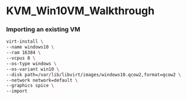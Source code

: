# KVM_Win10VM_Walkthrough



### Importing an existing VM

```bash
virt-install \
--name windows10 \
--ram 16384 \
--vcpus 8 \
--os-type windows \
--os-variant win10 \
--disk path=/var/lib/libvirt/images/windows10.qcow2,format=qcow2 \
--network network=default \
--graphics spice \
--import
```
